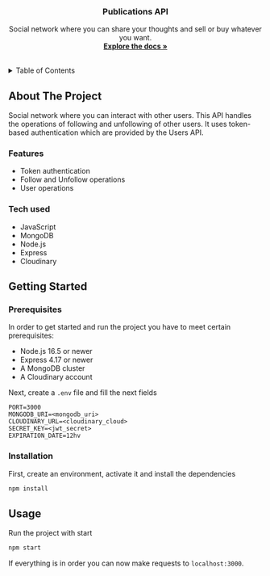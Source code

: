 <a name="readme-top"></a>

<br />
<div align="center">
  <h3 align="center">Publications API</h3>

  <p align="center">
    Social network where you can share your thoughts and sell or buy whatever you want.
    <br />
    <a href="https://github.com/ArianZambrano/express-users-api"><strong>Explore the docs »</strong></a>
    <br />
    <br />
  </p>
</div>

<!-- TABLE OF CONTENTS -->
<details>
  <summary>Table of Contents</summary>
  <ol>
    <li>
      <a href="#about-the-project">About The Project</a>
      <ul>
        <li><a href="#features">Features</a></li>
        <li><a href="#tech-used">Tech used</a></li>
      </ul>
    </li>
    <li>
      <a href="#getting-started">Getting Started</a>
      <ul>
        <li><a href="#prerequisites">Prerequisites</a></li>
        <li><a href="#installation">Installation</a></li>
      </ul>
    </li>
    <li><a href="#usage">Usage</a></li>
    <li><a href="#documentation">Documentation</a></li>
  </ol>
</details>

<!-- ABOUT THE PROJECT -->
## About The Project

Social network where you can interact with other users. This API handles the operations of following and unfollowing of other users. It uses token-based authentication which are provided by the Users API.

### Features

- Token authentication
- Follow and Unfollow operations
- User operations

### Tech used
- JavaScript
- MongoDB
- Node.js
- Express
- Cloudinary

## Getting Started

### Prerequisites
In order to get started and run the project you have to meet certain prerequisites:
- Node.js 16.5 or newer
- Express 4.17 or newer
- A MongoDB cluster
- A Cloudinary account

Next, create a `.env` file and fill the next fields
```properties
PORT=3000
MONGODB_URI=<mongodb_uri>
CLOUDINARY_URL=<cloudinary_cloud>
SECRET_KEY=<jwt_secret>
EXPIRATION_DATE=12hv
```

### Installation

First, create an environment, activate it and install the dependencies
```bash
npm install
```

## Usage
Run the project with start
```bash
npm start
```
If everything is in order you can now make requests to `localhost:3000`.



